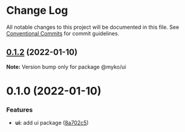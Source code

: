 # Change Log

All notable changes to this project will be documented in this file.
See [Conventional Commits](https://conventionalcommits.org) for commit guidelines.

## [0.1.2](https://github.com/trevorsargent/myko/compare/v0.1.1...v0.1.2) (2022-01-10)

**Note:** Version bump only for package @myko/ui





# 0.1.0 (2022-01-10)


### Features

* **ui:** add ui package ([8a702c5](https://github.com/trevorsargent/myko/commit/8a702c5ad24ba44df2a4609302d6733293f4fba5))
